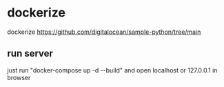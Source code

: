 # dockerize
dockerize https://github.com/digitalocean/sample-python/tree/main

## run server
just run "docker-compose up -d --build" and open localhost or 127.0.0.1 in browser
